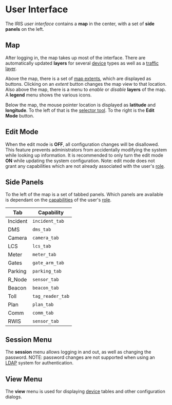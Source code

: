 # User Interface

The IRIS _user interface_ contains a **map** in the center, with a set of **side
panels** on the left.

## Map

After logging in, the map takes up most of the interface.  There are
automatically updated **layers** for several [device] types as well as a
[traffic layer].

Above the map, there is a set of [map extents], which are displayed as buttons.
Clicking on an _extent_ button changes the map view to that location.  Also
above the map, there is a menu to _enable_ or _disable_ **layers** of the map.
A **legend** menu shows the various icons.

Below the map, the mouse pointer location is displayed as **latitude** and
**longitude**.  To the left of that is the [selector tool].  To the right is the
**Edit Mode** button.

## Edit Mode

When the edit mode is **OFF**, all configuration changes will be disallowed.
This feature prevents administrators from accidentally modifying the system
while looking up information.  It is recommended to only turn the edit mode
**ON** while updating the system configuration.  Note: edit mode does not grant
any capabilities which are not already associated with the user's [role].

## Side Panels

To the left of the map is a set of tabbed panels.  Which panels are available
is dependant on the [capabilities] of the user's [role].

Tab      | Capability
---------|---------------
Incident | `incident_tab`
DMS      | `dms_tab`
Camera   | `camera_tab`
LCS      | `lcs_tab`
Meter    | `meter_tab`
Gates    | `gate_arm_tab`
Parking  | `parking_tab`
R_Node   | `sensor_tab`
Beacon   | `beacon_tab`
Toll     | `tag_reader_tab`
Plan     | `plan_tab`
Comm     | `comm_tab`
RWIS     | `sensor_tab`

## Session Menu

The **session** menu allows logging in and out, as well as changing the
password.  NOTE: password changes are not supported when using an [LDAP] system
for authentication.

## View Menu

The **view** menu is used for displaying [device] tables and other configuration
dialogs.


[selector tool]: cameras.html#selector-tool
[capabilities]: users.html#capabilities
[device]: controllers.html#devices
[LDAP]: installation.html#ldap
[map extents]: mapping.html#map-extents
[role]: users.html#roles
[traffic layer]: vehicle_detection.html#traffic-layer
